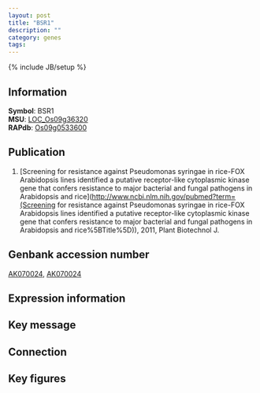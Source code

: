```yaml
---
layout: post
title: "BSR1"
description: ""
category: genes
tags: 
---
```

{% include JB/setup %}

## Information
__Symbol__: BSR1  
__MSU__: [LOC_Os09g36320](http://rice.plantbiology.msu.edu/cgi-bin/ORF_infopage.cgi?orf=LOC_Os09g36320)  
__RAPdb__: [Os09g0533600](http://rapdb.dna.affrc.go.jp/viewer/gbrowse_details/irgsp1?name=Os09g0533600)  

## Publication
1. [Screening for resistance against Pseudomonas syringae in rice-FOX Arabidopsis lines identified a putative receptor-like cytoplasmic kinase gene that confers resistance to major bacterial and fungal pathogens in Arabidopsis and rice](http://www.ncbi.nlm.nih.gov/pubmed?term=(Screening for resistance against Pseudomonas syringae in rice-FOX Arabidopsis lines identified a putative receptor-like cytoplasmic kinase gene that confers resistance to major bacterial and fungal pathogens in Arabidopsis and rice%5BTitle%5D)), 2011, Plant Biotechnol J.

## Genbank accession number
[AK070024](http://www.ncbi.nlm.nih.gov/nuccore/AK070024), [AK070024](http://www.ncbi.nlm.nih.gov/nuccore/AK070024)

## Expression information

## Key message

## Connection

## Key figures


